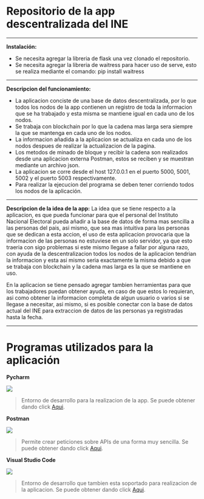 # Repositorio de la app descentralizada del INE

------------

**Instalación:**
- Se necesita agregar la libreria de flask una vez clonado el repositorio.
- Se necesita agregar la libreria de waitress para hacer uso de serve, esto se realiza mediante el comando:
		pip install waitress

------------

**Descripcion del funcionamiento:**
- La aplicacion conciste de una base de datos descentralizada, por lo que todos los nodos de la app contienen un registro de toda la informacion que se ha trabajado y esta misma se mantiene igual en cada uno de los nodos.
- Se trabaja con blockchain por lo que la cadena mas larga sera siempre la que se mantenga en cada uno de los nodos.
- La informacion añadida a la aplicacion se actualiza en cada uno de los nodos despues de realizar la actualizacion de la pagina.
- Los metodos de minado de bloque y recibir la cadena son realizados desde una aplicacion externa Postman, estos se reciben y se muestran mediante un archivo json.
- La aplicacion se corre desde el host 127.0.0.1 en el puerto 5000, 5001, 5002 y el puerto 5003 respectivamente.
- Para realizar la ejecucion del programa se deben tener corriendo todos los nodos de la aplicación.

------------

**Descripcion de la idea de la app:**
La idea que se tiene respecto a la aplicacion, es que pueda funcionar para que el personal del Instituto Nacional Electoral pueda añadir a la base de datos de forma mas sencilla a las personas del pais, asi mismo, que sea mas intuitiva para las personas que se dedican a esta accion, el uso de esta aplicacion provocaria que la informacion de las personas no estuviese en un solo servidor, ya que esto traeria con sigo problemas si este mismo llegase a fallar por alguna razo, con ayuda de la descentralizacion todos los nodos de la aplicacion tendrian la informacion y esta asi mismo seria exactamente la misma debido a que se trabaja con blockchain y la cadena mas larga es la que se mantiene en uso.

En la aplicacion se tiene pensado agregar tambien herramientas para que los trabajadores puedan obtener ayuda, en caso de que estos lo requieran, asi como obtener la informacion completa de algun usuario o varios si se llegase a necesitar, asi mismo, si es posible conectar con la base de datos actual del INE para extraccion de datos de las personas ya registradas hasta la fecha.

------------

# Programas utilizados para la aplicación
**Pycharm**

![](https://resources.jetbrains.com/storage/products/pycharm/img/meta/pycharm_logo_300x300.png)

> Entorno de desarrollo para la realizacion de la app. Se puede obtener dando click [Aqui](https://www.jetbrains.com/es-es/pycharm/download/#section=windows "Aqui").

**Postman**

![](https://dashboard.snapcraft.io/site_media/appmedia/2018/11/logo-mark.png)

> Permite crear peticiones sobre APIs de una forma muy sencilla. Se puede obtener dando click [Aqui](https://www.postman.com/downloads/ "Aqui").

**Visual Studio Code**

![](https://i1.wp.com/blog.330ohms.com/wp-content/uploads/2021/02/thumbnail_visualstudiocode_01.png?fit=1200%2C675&ssl=1)

> Entorno de desarrollo que tambien esta soportado para realizacion de la aplicacion. Se puede obtener dando click [Aqui](https://code.visualstudio.com/download "Aqui").